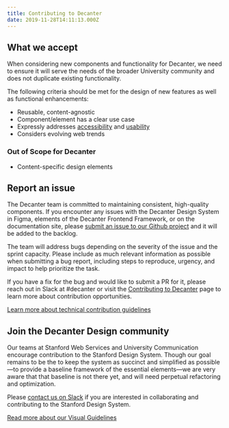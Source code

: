 ```yaml
---
title: Contributing to Decanter
date: 2019-11-28T14:11:13.000Z
---
```

## What we accept

<p class="su-intro-text">When considering new components and functionality for Decanter, we need to ensure it will serve the needs of the broader University community and does not duplicate existing functionality.</p> 

The following criteria should be met for the design of new features as well as functional enhancements:

* Reusable, content-agnostic
* Component/element has a clear use case
* Expressly addresses [accessibility](/page/page-about-why-decanter-accessibility/) and [usability](/page/usability/)
* Considers evolving web trends

### Out of Scope for Decanter

* Content-specific design elements

## Report an issue

The Decanter team is committed to maintaining consistent, high-quality components. If you encounter any issues with the Decanter Design System in Figma, elements of the Decanter Frontend Framework, or on the documentation site, please [submit an issue to our Github project](https://github.com/SU-SWS/decanter) and it will be added to the backlog.

The team will address bugs depending on the severity of the issue and the sprint capacity. Please include as much relevant information as possible when submitting a bug report, including steps to reproduce, urgency, and impact to help prioritize the task.

If you have a fix for the bug and would like to submit a PR for it, please reach out in Slack at #decanter or visit the [Contributing to Decanter](/page/about-contributing-what-can-i-contribute/) page to learn more about contribution opportunities.

<a href="/page/about-contributing/" class="su-link su-link--action">Learn more about technical contribution guidelines</a>

## Join the Decanter Design community

Our teams at Stanford Web Services and University Communication encourage contribution to the Stanford Design System. Though our goal remains to be the to keep the system as succinct and simplified as possible—to provide a baseline framework of the essential elements—we are very aware that that baseline is not there yet, and will need perpetual refactoring and optimization. 

Please [contact us on Slack](/page/about-contributing-how-to-communicate/) if you are interested in collaborating and contributing to the Stanford Design System.

<a href="/page/visual-guidelines/" class="su-link su-link--action"> Read more about our Visual Guidelines</a>
